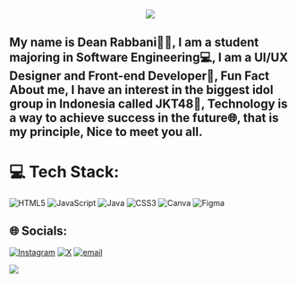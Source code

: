 <h1 align="center">
    <img src="https://readme-typing-svg.herokuapp.com/?font=Righteous&size=35&center=true&vCenter=true&width=500&height=70&duration=4000&lines=Hello!+👋;+I'm+Dean+Rabbani!💻;" />
</h1>

## <p> My name is Dean Rabbani👨‍💻, I am a student majoring in Software Engineering💻, I am a UI/UX Designer and Front-end Developer🚀, Fun Fact About me, I have an interest in the biggest idol group in Indonesia called JKT48🤩, Technology is a way to achieve success in the future🌐, that is my principle, Nice to meet you all.</p>

# 💻 Tech Stack:
![HTML5](https://img.shields.io/badge/html5-%23E34F26.svg?style=for-the-badge&logo=html5&logoColor=white) ![JavaScript](https://img.shields.io/badge/javascript-%23323330.svg?style=for-the-badge&logo=javascript&logoColor=%23F7DF1E) ![Java](https://img.shields.io/badge/java-%23ED8B00.svg?style=for-the-badge&logo=openjdk&logoColor=white) ![CSS3](https://img.shields.io/badge/css3-%231572B6.svg?style=for-the-badge&logo=css3&logoColor=white) ![Canva](https://img.shields.io/badge/Canva-%2300C4CC.svg?style=for-the-badge&logo=Canva&logoColor=white) ![Figma](https://img.shields.io/badge/figma-%23F24E1E.svg?style=for-the-badge&logo=figma&logoColor=white)

## 🌐 Socials:
[![Instagram](https://img.shields.io/badge/Instagram-%23E4405F.svg?logo=Instagram&logoColor=white)](https://instagram.com/dynrbni) [![X](https://img.shields.io/badge/X-black.svg?logo=X&logoColor=white)](https://x.com/dynrbni) [![email](https://img.shields.io/badge/Email-D14836?logo=gmail&logoColor=white)](mailto:deanrabbani20@gmail.com) 

[![](https://visitcount.itsvg.in/api?id=dynrbni&icon=0&color=0)](https://visitcount.itsvg.in)
###
